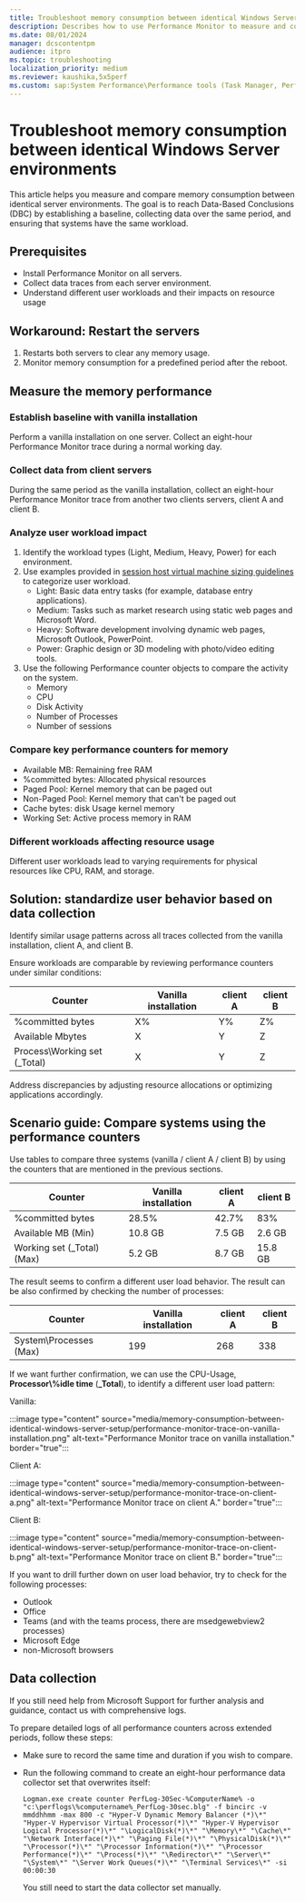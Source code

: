 ```yaml
---
title: Troubleshoot memory consumption between identical Windows Server environments
description: Describes how to use Performance Monitor to measure and compare memory consumption between identical server environments.
ms.date: 08/01/2024
manager: dcscontentpm
audience: itpro
ms.topic: troubleshooting
localization_priority: medium
ms.reviewer: kaushika,5x5perf
ms.custom: sap:System Performance\Performance tools (Task Manager, Perfmon, WSRM, and WPA), csstroubleshoot
---
```

# Troubleshoot memory consumption between identical Windows Server environments

This article helps you measure and compare memory consumption between identical server environments. The goal is to reach Data-Based Conclusions (DBC) by establishing a baseline, collecting data over the same period, and ensuring that systems have the same workload.

## Prerequisites

- Install Performance Monitor on all servers.
- Collect data traces from each server environment.
- Understand different user workloads and their impacts on resource usage

## Workaround: Restart the servers

1. Restarts both servers to clear any memory usage.
2. Monitor memory consumption for a predefined period after the reboot.

## Measure the memory performance

### Establish baseline with vanilla installation

Perform a vanilla installation on one server. Collect an eight-hour Performance Monitor trace during a normal working day.

### Collect data from client servers

During the same period as the vanilla installation, collect an eight-hour Performance Monitor trace from another two clients servers, client A and client B.

### Analyze user workload impact

1. Identify the workload types (Light, Medium, Heavy, Power) for each environment.
2. Use examples provided in [session host virtual machine sizing guidelines](/windows-server/remote/remote-desktop-services/virtual-machine-recs) to categorize user workload.
   - Light: Basic data entry tasks (for example, database entry applications).
   - Medium: Tasks such as market research using static web pages and Microsoft Word.
   - Heavy: Software development involving dynamic web pages, Microsoft Outlook, PowerPoint.
   - Power: Graphic design or 3D modeling with photo/video editing tools.
3. Use the following Performance counter objects to compare the activity on the system.
   - Memory
   - CPU
   - Disk Activity
   - Number of Processes
   - Number of sessions

### Compare key performance counters for memory

- Available MB: Remaining free RAM
- %committed bytes: Allocated physical resources
- Paged Pool: Kernel memory that can be paged out
- Non-Paged Pool: Kernel memory that can't be paged out
- Cache bytes: disk Usage kernel memory
- Working Set: Active process memory in RAM

### Different workloads affecting resource usage

Different user workloads lead to varying requirements for physical resources like CPU, RAM, and storage.

## Solution: standardize user behavior based on data collection

Identify similar usage patterns across all traces collected from the vanilla installation, client A, and client B.

Ensure workloads are comparable by reviewing performance counters under similar conditions:

|Counter|Vanilla installation|client A|client B|
|---|---|---|---|
|%committed bytes|X%|Y%|Z%|
|Available Mbytes|X|Y|Z|
|Process\Working set (_Total)|X|Y|Z|

Address discrepancies by adjusting resource allocations or optimizing applications accordingly.

## Scenario guide: Compare systems using the performance counters

Use tables to compare three systems (vanilla / client A / client B) by using the counters that are mentioned in the previous sections.

|Counter|Vanilla installation|client A|client B|
|---|---|---|---|
|%committed bytes|28.5%|42.7%|83%|
|Available MB (Min)|10.8 GB|7.5 GB|2.6 GB|
|Working set (_Total) (Max)|5.2 GB|8.7 GB|15.8 GB|

The result seems to confirm a different user load behavior. The result can be also confirmed by checking the number of processes:

|Counter|Vanilla installation|client A|client B|
|---|---|---|---|
|System\Processes (Max)|199|268|338|

If we want further confirmation, we can use the CPU-Usage, **Processor\\%idle time** (**_Total**), to identify a different user load pattern:

Vanilla:

:::image type="content" source="media/memory-consumption-between-identical-windows-server-setup/performance-monitor-trace-on-vanilla-installation.png" alt-text="Performance Monitor trace on vanilla installation." border="true":::

Client A:

:::image type="content" source="media/memory-consumption-between-identical-windows-server-setup/performance-monitor-trace-on-client-a.png" alt-text="Performance Monitor trace on client A." border="true":::

Client B:

:::image type="content" source="media/memory-consumption-between-identical-windows-server-setup/performance-monitor-trace-on-client-b.png" alt-text="Performance Monitor trace on client B." border="true":::

If you want to drill further down on user load behavior, try to check for the following processes:

- Outlook
- Office
- Teams (and with the teams process, there are msedgewebview2 processes)
- Microsoft Edge
- non-Microsoft browsers

## Data collection

If you still need help from Microsoft Support for further analysis and guidance, contact us with comprehensive logs.

To prepare detailed logs of all performance counters across extended periods, follow these steps:

- Make sure to record the same time and duration if you wish to compare.
- Run the following command to create an eight-hour performance data collector set that overwrites itself:

  ```console
  Logman.exe create counter PerfLog-30Sec-%ComputerName% -o "c:\perflogs\%computername%_PerfLog-30sec.blg" -f bincirc -v mmddhhmm -max 800 -c "Hyper-V Dynamic Memory Balancer (*)\*" "Hyper-V Hypervisor Virtual Processor(*)\*" "Hyper-V Hypervisor Logical Processor(*)\*" "\LogicalDisk(*)\*" "\Memory\*" "\Cache\*" "\Network Interface(*)\*" "\Paging File(*)\*" "\PhysicalDisk(*)\*" "\Processor(*)\*" "\Processor Information(*)\*" "\Processor Performance(*)\*" "\Process(*)\*" "\Redirector\*" "\Server\*" "\System\*" "\Server Work Queues(*)\*" "\Terminal Services\*" -si 00:00:30
  ```

  You still need to start the data collector set manually.
